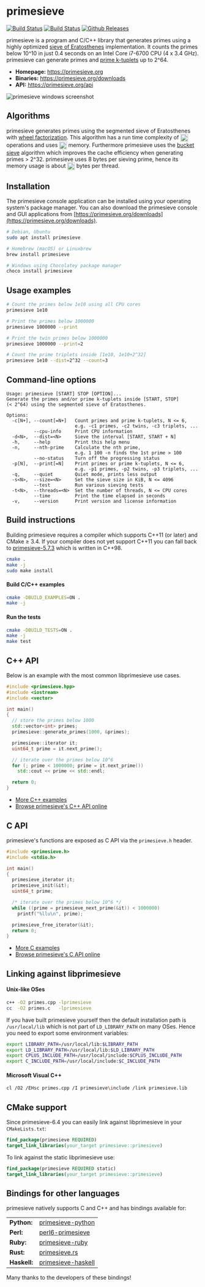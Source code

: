 # primesieve

[![Build Status](https://travis-ci.org/kimwalisch/primesieve.svg)](https://travis-ci.org/kimwalisch/primesieve)
[![Build Status](https://ci.appveyor.com/api/projects/status/github/kimwalisch/primesieve?branch=master&svg=true)](https://ci.appveyor.com/project/kimwalisch/primesieve)
[![Github Releases](https://img.shields.io/github/release/kimwalisch/primesieve.svg)](https://github.com/kimwalisch/primesieve/releases)

primesieve is a program and C/C++ library that generates primes using a highly optimized
[sieve of Eratosthenes](https://en.wikipedia.org/wiki/Sieve_of_Eratosthenes)
implementation. It counts the primes below 10^10 in just 0.4 seconds on an
Intel Core i7-6700 CPU (4 x 3.4 GHz). primesieve can generate primes and
[prime k-tuplets](https://en.wikipedia.org/wiki/Prime_k-tuple) up to 2^64.

* **Homepage:** https://primesieve.org
* **Binaries:** https://primesieve.org/downloads
* **API:** https://primesieve.org/api

![primesieve windows screenshot](https://github.com/kimwalisch/primesieve/blob/gh-pages/screenshots/primesieve_win10.png)

## Algorithms

primesieve generates primes using the segmented sieve of Eratosthenes with
[wheel factorization](https://en.wikipedia.org/wiki/Wheel_factorization).
This algorithm has a run time complexity of
<img src="https://primesieve.org/images/Onloglogn.svg" height="20" align="absmiddle"/>
operations and uses
<img src="https://primesieve.org/images/Osqrtn.svg" height="20" align="absmiddle"/>
memory. Furthermore primesieve uses the
[bucket sieve](http://sweet.ua.pt/tos/software/prime_sieve.html)
algorithm which improves the cache efficiency when generating primes > 2^32.
primesieve uses 8 bytes per sieving prime, hence its memory usage is about
<img src="http://primesieve.org/images/primesieve_memory_usage.svg" height="20" align="absmiddle"/>
bytes per thread.

## Installation

The primesieve console application can be installed using your operating system's
package manager. You can also download the primesieve console and GUI applications
from [https://primesieve.org/downloads](https://primesieve.org/downloads).

```sh
# Debian, Ubuntu
sudo apt install primesieve

# Homebrew (macOS) or Linuxbrew
brew install primesieve

# Windows using Chocolatey package manager
choco install primesieve
```

## Usage examples

```sh
# Count the primes below 1e10 using all CPU cores
primesieve 1e10

# Print the primes below 1000000
primesieve 1000000 --print

# Print the twin primes below 1000000
primesieve 1000000 --print=2

# Count the prime triplets inside [1e10, 1e10+2^32]
primesieve 1e10 --dist=2^32 --count=3
```

## Command-line options

```
Usage: primesieve [START] STOP [OPTION]...
Generate the primes and/or prime k-tuplets inside [START, STOP]
(< 2^64) using the segmented sieve of Eratosthenes.

Options:
  -c[N+], --count[=N+]   Count primes and prime k-tuplets, N <= 6,
                         e.g. -c1 primes, -c2 twins, -c3 triplets, ...
          --cpu-info     Print CPU information
  -d<N>,  --dist=<N>     Sieve the interval [START, START + N]
  -h,     --help         Print this help menu
  -n,     --nth-prime    Calculate the nth prime,
                         e.g. 1 100 -n finds the 1st prime > 100
          --no-status    Turn off the progressing status
  -p[N],  --print[=N]    Print primes or prime k-tuplets, N <= 6,
                         e.g. -p1 primes, -p2 twins, -p3 triplets, ...
  -q,     --quiet        Quiet mode, prints less output
  -s<N>,  --size=<N>     Set the sieve size in KiB, N <= 4096
          --test         Run various sieving tests
  -t<N>,  --threads=<N>  Set the number of threads, N <= CPU cores
          --time         Print the time elapsed in seconds
  -v,     --version      Print version and license information
```

## Build instructions

Building primesieve requires a compiler which supports C++11 (or later)
and CMake ≥ 3.4. If your compiler does not yet support C++11 you can fall back 
to [primesieve-5.7.3](https://github.com/kimwalisch/primesieve/tree/v5.7.3)
which is written in C++98.

```sh
cmake .
make -j
sudo make install
```

#### Build C/C++ examples

```sh
cmake -DBUILD_EXAMPLES=ON .
make -j
```

#### Run the tests

```sh
cmake -DBUILD_TESTS=ON .
make -j
make test
```

## C++ API

Below is an example with the most common libprimesieve use cases.

```C++
#include <primesieve.hpp>
#include <iostream>
#include <vector>

int main()
{
  // store the primes below 1000
  std::vector<int> primes;
  primesieve::generate_primes(1000, &primes);

  primesieve::iterator it;
  uint64_t prime = it.next_prime();

  // iterate over the primes below 10^6
  for (; prime < 1000000; prime = it.next_prime())
    std::cout << prime << std::endl;

  return 0;
}
```

* [More C++ examples](examples/cpp)
* [Browse primesieve's C++ API online](https://primesieve.org/api/primesieve_8hpp.html)

## C API

primesieve's functions are exposed as C API via the ```primesieve.h``` header.

```C
#include <primesieve.h>
#include <stdio.h>

int main()
{
  primesieve_iterator it;
  primesieve_init(&it);
  uint64_t prime;

  /* iterate over the primes below 10^6 */
  while ((prime = primesieve_next_prime(&it)) < 1000000)
    printf("%llu\n", prime);

  primesieve_free_iterator(&it);
  return 0;
}
```

* [More C examples](examples/c)
* [Browse primesieve's C API online](https://primesieve.org/api/primesieve_8h.html)

## Linking against libprimesieve

#### Unix-like OSes

```sh
c++ -O2 primes.cpp -lprimesieve
cc  -O2 primes.c   -lprimesieve
```

If you have built primesieve yourself then the default installation path is 
```/usr/local/lib``` which is not part of ```LD_LIBRARY_PATH``` on many OSes.
Hence you need to export some environment variables:

```sh
export LIBRARY_PATH=/usr/local/lib:$LIBRARY_PATH
export LD_LIBRARY_PATH=/usr/local/lib:$LD_LIBRARY_PATH
export CPLUS_INCLUDE_PATH=/usr/local/include:$CPLUS_INCLUDE_PATH
export C_INCLUDE_PATH=/usr/local/include:$C_INCLUDE_PATH
```

#### Microsoft Visual C++

```sh
cl /O2 /EHsc primes.cpp /I primesieve\include /link primesieve.lib
```

## CMake support

Since primesieve-6.4 you can easily link against libprimesieve in your
```CMakeLists.txt```:

```CMake
find_package(primesieve REQUIRED)
target_link_libraries(your_target primesieve::primesieve)
```

To link against the static libprimesieve use:

```CMake
find_package(primesieve REQUIRED static)
target_link_libraries(your_target primesieve::primesieve)
```

## Bindings for other languages

primesieve natively supports C and C++ and has bindings available for:

<table>
    <tr>
        <td><b>Python:</b></td>
        <td><a href="https://github.com/hickford/primesieve-python">primesieve-python</a></td>
    </tr>
    <tr>
        <td><b>Perl:</b></td>
        <td><a href="https://github.com/CurtTilmes/perl6-primesieve">perl6-primesieve</a></td>
    </tr>
    <tr>
        <td><b>Ruby:</b></td>
        <td><a href="https://github.com/robertjlooby/primesieve-ruby">primesieve-ruby</a></td>
    </tr>
    <tr>
        <td><b>Rust:</b></td>
        <td><a href="https://github.com/pthariensflame/primesieve.rs">primesieve.rs</a></td>
    </tr>
    <tr>
        <td><b>Haskell:</b></td>
        <td><a href="https://hackage.haskell.org/package/primesieve">primesieve-haskell</a></td>
    </tr>
</table>

Many thanks to the developers of these bindings!
